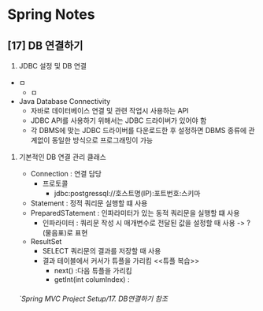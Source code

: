 Spring Notes
===============================
[17] DB 연결하기
---
1.  JDBC 설정 및 DB 연결
    
- ㅁ
    - ㅁ
- Java Database Connectivity
   - 자바로 데이터베이스 연결 및 관련 작업시 사용하는 API
   - JDBC API를 사용하기 위해서는 JDBC 드라이버가 있어야 함
   - 각 DBMS에 맞는 JDBC 드라이버를 다운로드한 후 설정하면
        DBMS 종류에 관계없이 동일한 방식으로 프로그래밍이 가능
        


1. 기본적인 DB 연결 관리 클래스
    - Connection : 연결 담당
        - 프로토콜 
            - jdbc:postgressql://호스트명(IP):포트번호:스키마
    - Statement : 정적 쿼리문 실행할 떄 사용
    - PreparedSTatement : 인파라미터가 있는 동적 쿼리문을 실행할 떄 사용
        - 인파라미터 : 쿼리문 작성 시 매개변수로 전달된 값을 설정할 때 사용 
        -> ?(물음표)로 표현
    - ResultSet
        - SELECT 쿼리문의 결과를 저장할 때 사용
        - 결과 테이블에서 커서가 튜플을 가리킴 <<튜플 복습>>
            - next() :다음 튜플을 가리킴
            - getInt(int columIndex) :  

    ###### `Spring MVC Project Setup/17. DB연결하기 참조
 
